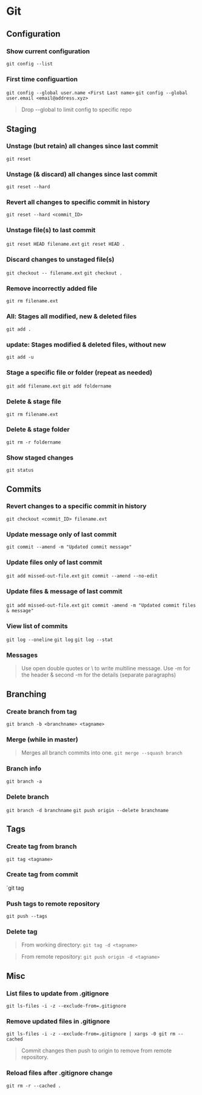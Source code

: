 # Git

## Configuration

### Show current configuration
`git config --list`

### First time configuartion
`git config --global user.name <First Last name>`
`git config --global user.email <email@address.xyz>`

> Drop --global to limit config to specific repo

## Staging

### Unstage (but retain) all changes since last commit
`git reset`

### Unstage (& discard) all changes since last commit
`git reset --hard`

### Revert all changes to specific commit in history
`git reset --hard <commit_ID>`

### Unstage file(s) to last commit
`git reset HEAD filename.ext`
`git reset HEAD .`

### Discard changes to unstaged file(s)
`git checkout -- filename.ext`
`git checkout .`

### Remove incorrectly added file
`git rm filename.ext`

### All: Stages all modified, new & deleted files
`git add .`

### update: Stages modified & deleted files, without new
`git add -u`

### Stage a specific file or folder (repeat as needed)
`git add filename.ext`
`git add foldername`

### Delete & stage file
`git rm filename.ext`

### Delete & stage folder
`git rm -r foldername`

### Show staged changes
`git status`

## Commits

### Revert changes to a specific commit in history
`git checkout <commit_ID> filename.ext`

### Update message only of last commit
`git commit --amend -m "Updated commit message"`

### Update files only of last commit
`git add missed-out-file.ext`
`git commit --amend --no-edit`

### Update files & message of last commit
`git add missed-out-file.ext`
`git commit -amend -m "Updated commit files & message"`

### View list of commits
`git log --oneline`
`git log`
`git log --stat`

### Messages
> Use open double quotes or \ to write multiline message.
> Use -m for the header & second -m for the details (separate paragraphs)

## Branching

### Create branch from tag
`git branch -b <branchname> <tagname>`

### Merge (while in master)
> Merges all branch commits into one.
`git merge --squash branch`

### Branch info
`git branch -a`

### Delete branch
`git branch -d branchname`
`git push origin --delete branchname`

## Tags

### Create tag from branch
`git tag <tagname>`

### Create tag from commit
`git tag <tagname> <commit checksum>

### Push tags to remote repository
`git push --tags`

### Delete tag
> From working directory:
`git tag -d <tagname>`

> From remote repository:
`git push origin -d <tagname>`

## Misc

### List files to update from .gitignore
`git ls-files -i -z --exclude-from=.gitignore`

### Remove updated files in .gitignore
`git ls-files -i -z --exclude-from=.gitignore | xargs -0 git rm --cached`

> Commit changes then push to origin to remove from remote repository.

### Reload files after .gitignore change
`git rm -r --cached .`